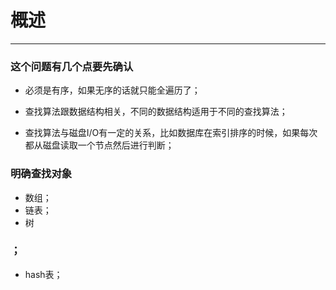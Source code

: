 # 概述
---
### 这个问题有几个点要先确认

- 必须是有序，如果无序的话就只能全遍历了；

- 查找算法跟数据结构相关，不同的数据结构适用于不同的查找算法；

- 查找算法与磁盘I/O有一定的关系，比如数据库在索引排序的时候，如果每次都从磁盘读取一个节点然后进行判断；

### 明确查找对象

- 数组；
- 链表；
- 树
### ；
- hash表；
